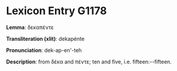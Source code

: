 # Lexicon Entry G1178

**Lemma**: δεκαπέντε

**Transliteration (xlit)**: dekapénte

**Pronunciation**: dek-ap-en'-teh

**Description**:
from δέκα and πέντε; ten and five, i.e. fifteen:--fifteen.
